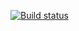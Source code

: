 [![Build status](https://ci.appveyor.com/api/projects/status/bu510m7670pl7dw9/branch/master?svg=true)](https://ci.appveyor.com/project/Fredtesting/aqa3/branch/master)
